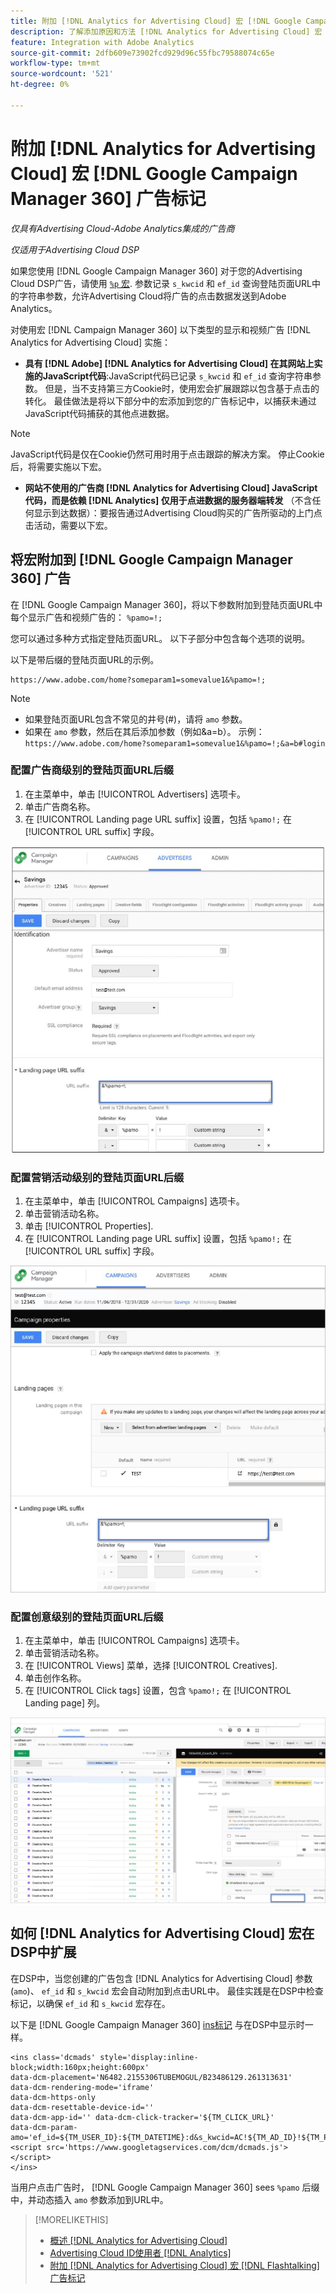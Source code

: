```yaml
---
title: 附加 [!DNL Analytics for Advertising Cloud] 宏 [!DNL Google Campaign Manager 360] 广告标记
description: 了解添加原因和方法 [!DNL Analytics for Advertising Cloud] 宏 [!DNL Google Campaign Manager 360] 广告标记
feature: Integration with Adobe Analytics
source-git-commit: 2dfb609e73902fcd929d96c55fbc79588074c65e
workflow-type: tm+mt
source-wordcount: '521'
ht-degree: 0%

---
```


# 附加 [!DNL Analytics for Advertising Cloud] 宏 [!DNL Google Campaign Manager 360] 广告标记

*仅具有Advertising Cloud-Adobe Analytics集成的广告商*

*仅适用于Advertising Cloud DSP*

如果您使用 [!DNL Google Campaign Manager 360] 对于您的Advertising Cloud DSP广告，请使用 [`%p` 宏](https://support.google.com/campaignmanager/table/6096962). 参数记录 `s_kwcid` 和 `ef_id` 查询登陆页面URL中的字符串参数，允许Advertising Cloud将广告的点击数据发送到Adobe Analytics。

对使用宏 [!DNL Campaign Manager 360] 以下类型的显示和视频广告 [!DNL Analytics for Advertising Cloud] 实施：

* **具有 [!DNL Adobe] [!DNL Analytics for Advertising Cloud] 在其网站上实施的JavaScript代码**:JavaScript代码已记录 `s_kwcid` 和 `ef_id` 查询字符串参数。 但是，当不支持第三方Cookie时，使用宏会扩展跟踪以包含基于点击的转化。 最佳做法是将以下部分中的宏添加到您的广告标记中，以捕获未通过JavaScript代码捕获的其他点进数据。

>[!NOTE]
>
>JavaScript代码是仅在Cookie仍然可用时用于点击跟踪的解决方案。 停止Cookie后，将需要实施以下宏。

* **网站不使用的广告商 [!DNL Analytics for Advertising Cloud] JavaScript代码，而是依赖 [!DNL Analytics] 仅用于点进数据的服务器端转发** （不含任何显示到达数据）：要报告通过Advertising Cloud购买的广告所驱动的上门点击活动，需要以下宏。

## 将宏附加到 [!DNL Google Campaign Manager 360] 广告

在 [!DNL Google Campaign Manager 360]，将以下参数附加到登陆页面URL中每个显示广告和视频广告的： `%pamo=!;`

您可以通过多种方式指定登陆页面URL。 以下子部分中包含每个选项的说明。

以下是带后缀的登陆页面URL的示例。

```
https://www.adobe.com/home?someparam1=somevalue1&%pamo=!;
```

>[!NOTE]
>
>
>* 如果登陆页面URL包含不常见的井号(#)，请将 `amo` 参数。
>* 如果在 `amo` 参数，然后在其后添加参数（例如&amp;a=b）。 示例：`https://www.adobe.com/home?someparam1=somevalue1&%pamo=!;&a=b#login`


### 配置广告商级别的登陆页面URL后缀

1. 在主菜单中，单击 [!UICONTROL Advertisers] 选项卡。
1. 单击广告商名称。
1. 在 [!UICONTROL Landing page URL suffix] 设置，包括 `%pamo!;` 在 [!UICONTROL URL suffix] 字段。

![广告商级别设置](/help/integrations/assets/macro-ggl360-advertiser.png)

### 配置营销活动级别的登陆页面URL后缀

1. 在主菜单中，单击 [!UICONTROL Campaigns] 选项卡。
1. 单击营销活动名称。
1. 单击 [!UICONTROL Properties].
1. 在 [!UICONTROL Landing page URL suffix] 设置，包括 `%pamo!;` 在 [!UICONTROL URL suffix] 字段。

![营销活动级别设置](/help/integrations/assets/macro-ggl360-campaign.png)

### 配置创意级别的登陆页面URL后缀

1. 在主菜单中，单击 [!UICONTROL Campaigns] 选项卡。
1. 单击营销活动名称。
1. 在 [!UICONTROL Views] 菜单，选择 [!UICONTROL Creatives].
1. 单击创作名称。
1. 在 [!UICONTROL Click tags] 设置，包含 `%pamo!;` 在 [!UICONTROL Landing page] 列。

![创意级别设置](/help/integrations/assets/macro-ggl360-creative.png)

## 如何 [!DNL Analytics for Advertising Cloud] 宏在DSP中扩展

在DSP中，当您创建的广告包含 [!DNL Analytics for Advertising Cloud] 参数(`amo`)、 `ef_id` 和 `s_kwcid` 宏会自动附加到点击URL中。 最佳实践是在DSP中检查标记，以确保 `ef_id` 和 `s_kwcid` 宏存在。

以下是 [!DNL Google Campaign Manager 360] [ins标记](https://support.google.com/campaignmanager/answer/6080468) 与在DSP中显示时一样。

```
<ins class='dcmads' style='display:inline-block;width:160px;height:600px'
data-dcm-placement='N6482.2155306TUBEMOGUL/B23486129.261313631'
data-dcm-rendering-mode='iframe'
data-dcm-https-only
data-dcm-resettable-device-id=''
data-dcm-app-id='' data-dcm-click-tracker='${TM_CLICK_URL}'
data-dcm-param-amo='ef_id=${TM_USER_ID}:${TM_DATETIME}:d&s_kwcid=AC!${TM_AD_ID}!${TM_PLACEMENT_ID}'>
<script src='https://www.googletagservices.com/dcm/dcmads.js'></script>
</ins>
```

当用户点击广告时， [!DNL Google Campaign Manager 360] sees `%pamo` 后缀中，并动态插入 `amo` 参数添加到URL中。


>[!MORELIKETHIS]
>
>* [概述 [!DNL Analytics for Advertising Cloud]](overview.md)
>* [Advertising Cloud ID使用者 [!DNL Analytics]](/help/integrations/analytics/ids.md)
>* [附加 [!DNL Analytics for Advertising Cloud] 宏 [!DNL Flashtalking] 广告标记](macros-flashtalking.md)

